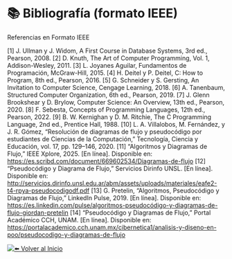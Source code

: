 # 📚 Bibliografía (formato IEEE)

Referencias en Formato IEEE

[1]	J. Ullman y J. Widom, A First Course in Database Systems, 3rd ed., Pearson, 2008.
[2]	D. Knuth, The Art of Computer Programming, Vol. 1, Addison-Wesley, 2011.
[3]	L. Joyanes Aguilar, Fundamentos de Programación, McGraw-Hill, 2015.
[4]	H. Deitel y P. Deitel, C: How to Program, 8th ed., Pearson, 2016.
[5]	G. Schneider y S. Gersting, An Invitation to Computer Science, Cengage Learning, 2018.
[6]	A. Tanenbaum, Structured Computer Organization, 6th ed., Pearson, 2019.
[7]	J. Glenn Brookshear y D. Brylow, Computer Science: An Overview, 13th ed., Pearson, 2020.
[8]	F. Sebesta, Concepts of Programming Languages, 12th ed., Pearson, 2022.
[9]	B. W. Kernighan y D. M. Ritchie, The C Programming Language, 2nd ed., Prentice Hall, 1988.
[10]	L. A. Villalobos, M. Fernández, y J. R. Gómez, “Resolución de diagramas de flujo y pseudocódigo por estudiantes de Ciencias de la Computación,” Tecnología, Ciencia y Educación, vol. 17, pp. 129–146, 2020.
[11]	“Algoritmos y Diagramas de Flujo,” IEEE Xplore, 2025. [En línea]. Disponible en:   https://es.scribd.com/document/669602534/Diagramas-de-flujo
[12]	“Pseudocódigo y Diagrama de Flujo,” Servicios Dirinfo UNSL. [En línea]. Disponible en: http://servicios.dirinfo.unsl.edu.ar/abm/assets/uploads/materiales/eafe2-t4-rpya-pseudocodigodf.pdf
[13] G. Pretelin, “Algoritmos, Pseudocódigo y Diagramas de Flujo,” LinkedIn Pulse, 2019. [En línea]. Disponible en: https://es.linkedin.com/pulse/algoritmos-pseudocódigo-y-diagramas-de-flujo-giordan-pretelin
[14] “Pseudocódigo y Diagramas de Flujo,” Portal Académico CCH, UNAM. [En línea]. Disponible en: https://portalacademico.cch.unam.mx/cibernetica1/analisis-y-diseno-en-poo/pseudocodigo-y-diagramas-de-flujo


<div align="left">

[![⬅️ Volver al Inicio](https://img.shields.io/badge/⬅️_Volver_al_Inicio-blue?style=for-the-badge)](../index.md)

</div>
